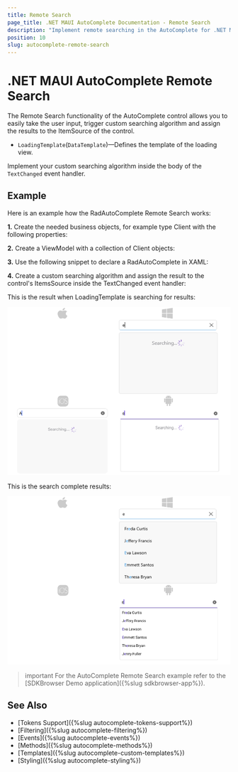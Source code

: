 ```yaml
---
title: Remote Search
page_title: .NET MAUI AutoComplete Documentation - Remote Search
description: "Implement remote searching in the AutoComplete for .NET MAUI control."
position: 10
slug: autocomplete-remote-search
---
```


# .NET MAUI AutoComplete Remote Search

The Remote Search functionality of the AutoComplete control allows you to easily take the user input, trigger custom searching algorithm and assign the results to the ItemSource of the control.

* `LoadingTemplate`(`DataTemplate`)&mdash;Defines the template of the loading view.

Implement your custom searching algorithm inside the body of the `TextChanged` event handler. 

## Example

Here is an example how the RadAutoComplete Remote Search works:

**1.** Create the needed business objects, for example type Client with the following properties:

<snippet id='autocomplete-client-businessobject'/>

**2.** Create a ViewModel with a collection of Client objects:

<snippet id='autocomplete-clients-viewmodel'/>

**3.** Use the following snippet to declare a RadAutoComplete in XAML:

<snippet id='autocomplete-remote-search'/>

**4.** Create a custom searching algorithm and assign the result to the control's ItemsSource inside the TextChanged event handler: 

<snippet id='autocomplete-remote-search-alorithm'/>

This is the result when LoadingTemplate is searching for results: 

![.NET MAUI AutoComplete Remote Search Searching](images/autocomplete-remote-search-searching.png "AutoComplete Remote Search Searching")

This is the search complete results:

![.NET MAUI AutoComplete Remote Search Results](images/autocomplete-remote-search-results.png "AutoComplete Remote Search Results")

>important For the AutoComplete Remote Search example  refer to the [SDKBrowser Demo application]({%slug sdkbrowser-app%}).

## See Also

- [Tokens Support]({%slug autocomplete-tokens-support%})
- [Filtering]({%slug autocomplete-filtering%})
- [Events]({%slug autocomplete-events%})
- [Methods]({%slug autocomplete-methods%})
- [Templates]({%slug autocomplete-custom-templates%})
- [Styling]({%slug autocomplete-styling%})
